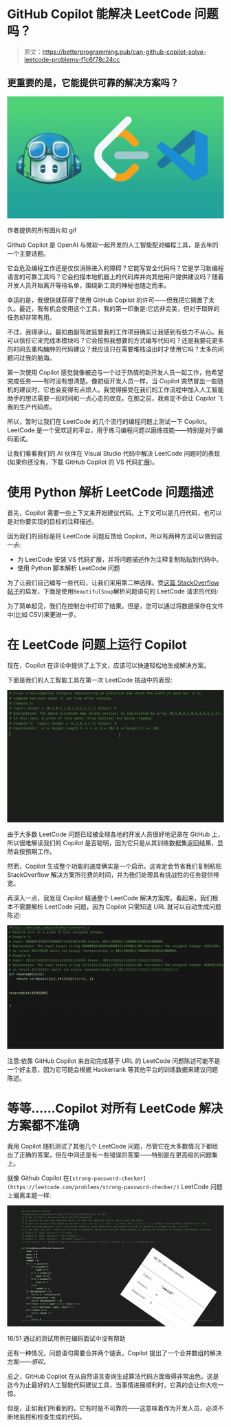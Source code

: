 # GitHub Copilot 能解决 LeetCode 问题吗？

> 原文：<https://betterprogramming.pub/can-github-copilot-solve-leetcode-problems-f1c6f78c24cc>

## 更重要的是，它能提供可靠的解决方案吗？

![](img/1a5485816996e52039cc9b694c0b3e88.png)

作者提供的所有图片和 gif

Github Copilot 是 OpenAI 与微软一起开发的人工智能配对编程工具，是去年的一个主要话题。

它会危及编程工作还是仅仅消除进入的障碍？它能写安全代码吗？它是学习新编程语言的可靠工具吗？它会扫描本地机器上的代码库并向其他用户提供建议吗？随着开发人员开始离开等待名单，围绕新工具的神秘也随之而来。

幸运的是，我很快就获得了使用 GitHub Copilot 的许可——但我把它搁置了太久。最近，我有机会使用这个工具，我的第一印象是:它远非完美，但对于琐碎的任务却非常有用。

不过，我得承认，最初由副驾驶监督我的工作项目确实让我感到有些力不从心。我可以信任它来完成本模块吗？它会按照我想要的方式编写代码吗？还是我要花更多的时间去重构臃肿的代码建议？我应该只在需要堆栈溢出时才使用它吗？太多的问题闪过我的脑海。

第一次使用 Copilot 感觉就像被迫与一个过于热情的新开发人员一起工作，他希望完成任务——有时没有想清楚。像初级开发人员一样，当 Copilot 突然冒出一些随机的建议时，它也会变得有点烦人。我觉得接受在我们的工作流程中加入人工智能助手的想法需要一段时间和一点心态的改变。在那之前，我肯定不会让 Copilot 飞我的生产代码库。

所以，暂时让我们在 LeetCode 的几个流行的编程问题上测试一下 Copilot。LeetCode 是一个受欢迎的平台，用于练习编程问题以磨练技能——特别是对于编码面试。

让我们看看我们的 AI 伙伴在 Visual Studio 代码中解决 LeetCode 问题时的表现(如果你还没有，下载 GitHub Copilot 的 VS 代码[扩展](https://marketplace.visualstudio.com/items?itemName=GitHub.copilot))。

# 使用 Python 解析 LeetCode 问题描述

首先，Copilot 需要一些上下文来开始建议代码。上下文可以是几行代码，也可以是对你要实现的目标的注释描述。

因为我们的目标是将 LeetCode 问题反馈给 Copilot，所以有两种方法可以做到这一点:

*   为 LeetCode 安装 VS 代码扩展，并将问题描述作为注释复制粘贴到代码中。
*   使用 Python 脚本解析 LeetCode 问题

为了让我们自己编写一些代码，让我们采用第二种选择。受[这篇 StackOverflow 帖子](https://stackoverflow.com/questions/56608480/parsing-leetcode-question-content-with-requests-and-beautifulsoup/56608803#56608803)的启发，下面是使用`BeautifulSoup`解析问题语句的 LeetCode 请求的代码:

为了简单起见，我们在控制台中打印了结果。但是，您可以通过将数据保存在文件中(比如 CSV)来更进一步。

# 在 LeetCode 问题上运行 Copilot

现在，Copilot 在评论中提供了上下文，应该可以快速轻松地生成解决方案。

下面是我们的人工智能工具在第一次 LeetCode 挑战中的表现:

![](img/f7951b616ad5bcad021e44502de0a09d.png)

由于大多数 LeetCode 问题已经被全球各地的开发人员很好地记录在 GitHub 上，所以很难解读我们的 Copilot 是否聪明，因为它只是从其训练数据集返回结果，显然会按预期工作。

然而，Copilot 生成整个功能的速度确实是一个启示。这肯定会节省我们复制粘贴 StackOverflow 解决方案所花费的时间，并为我们处理具有挑战性的任务提供带宽。

再深入一点，我发现 Copilot 精通整个 LeetCode 解决方案库。看起来，我们根本不需要解析 LeetCode 问题，因为 Copilot 只需知道 URL 就可以自动生成问题陈述:

![](img/0e4e350a69a02f70b490350c7adb63ce.png)

注意:依靠 GitHub Copilot 来自动完成基于 URL 的 LeetCode 问题陈述可能不是一个好主意，因为它可能会根据 Hackerrank 等其他平台的训练数据来建议问题陈述。

# 等等……Copilot 对所有 LeetCode 解决方案都不准确

我用 Copilot 随机测试了其他几个 LeetCode 问题，尽管它在大多数情况下都给出了正确的答案，但在中间还是有一些错误的答案——特别是在更高级的问题集上。

就像 Github Copilot 在`[strong-password-checker](https://leetcode.com/problems/strong-password-checker/)` LeetCode 问题上偏离主题一样:

![](img/b60857f5f447f8380aee3dabcb148236.png)

16/51 通过的测试用例在编码面试中没有帮助

还有一种情况，问题语句需要合并两个链表，Copilot 提出了一个合并数组的解决方案——*感叹*。

总之，GitHub Copilot 在从自然语言查询生成算法代码方面做得非常出色。这是迄今为止最好的人工智能代码建议工具，当事情进展顺利时，它真的会让你大吃一惊。

但是，正如我们所看到的，它有时是不可靠的——这意味着作为开发人员，必须不断地监控和检查生成的代码。